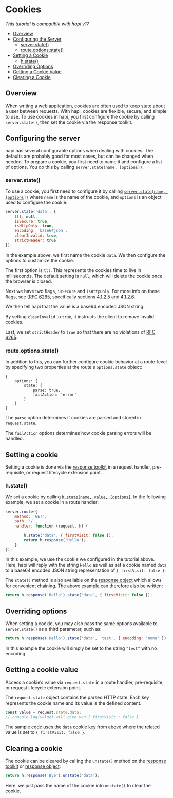 # Cookies

_This tutorial is compatible with hapi v17_

- [Overview](#overview)
- [Configuring the Server](#server)
    - [server.state()](#server.state)
    - [route.options.state()](#options.state)
- [Setting a Cookie](#setting)
    - [h.state()](#h.state)
- [Overriding Options](#override)
- [Getting a Cookie Value](#value)
- [Clearing a Cookie](#clearing)


## <a name="overview" /> Overview

When writing a web application, cookies are often used to keep state about a user between requests. With hapi, cookies are flexible, secure, and simple to use. To use cookies in hapi, you first configure the cookie by calling `server.state()`, then set the cookie via the response toolkit.  

## <a name="server" /> Configuring the server

hapi has several configurable options when dealing with cookies. The defaults are probably good for most cases, but can be changed when needed. To prepare a cookie, you first need to name it and configure a list of options.  You do this by calling `server.state(name, [options])`.

### <a name="server.state" /> server.state()

To use a cookie, you first need to configure it by calling [`server.state(name, [options])`](/api#-serverstatename-options) where `name` is the name of the cookie, and `options` is an object used to configure the cookie:

```javascript
server.state('data', {
    ttl: null,
    isSecure: true,
    isHttpOnly: true,
    encoding: 'base64json',
    clearInvalid: true,
    strictHeader: true
});
```
In the example above, we first name the cookie `data`. We then configure the options to customize the cookie.

The first option is `ttl`. This represents the cookies time to live in milliseconds. The default setting is `null`, which will delete the cookie once the browser is closed.

Next we have two flags, `isSecure` and `isHttpOnly`. For more info on these flags, see ([RFC 6265](http://tools.ietf.org/html/rfc6265), specifically sections [4.1.2.5](http://tools.ietf.org/html/rfc6265#section-4.1.2.5) and [4.1.2.6](http://tools.ietf.org/html/rfc6265#section-4.1.2.6).

We then tell hapi that the value is a base64 encoded JSON string.

By setting `clearInvalid` to `true`, it instructs the client to remove invalid cookies.

Last, we set `strictHeader` to `true` so that there are no violations of [RFC 6265](https://tools.ietf.org/html/rfc6265).

### <a name="options.state" /> route.options.state()

In addition to this, you can further configure cookie behavior at a route-level by specifying two properties at the route's `options.state` object:

```json5
{
    options: {
        state: {
            parse: true,
            failAction: 'error'
        }
    }
}
```
The `parse` option determines if cookies are parsed and stored in `request.state`.

The `failAction` options determines how cookie parsing errors will be handled.

## <a name="setting" /> Setting a cookie

Setting a cookie is done via the [response toolkit](/api#response-toolkit) in a request handler, pre-requisite, or request lifecycle extension point.

### <a name="h.state" /> h.state()

We set a cookie by calling [`h.state(name, value, [options]`](https://hapijs.com/api#h.state()). In the following example, we set a cookie in a route handler:

```javascript
server.route({
    method: 'GET',
    path: '/',
    handler: function (request, h) {

        h.state('data', { firstVisit: false });
        return h.response('Hello');
    }
});
```
In this example, we use the cookie we configured in the tutorial above. Here, hapi will reply with the string `Hello` as well as set a cookie named `data` to a base64 encoded JSON string representation of `{ firstVisit: false }`.

The `state()` method is also available on the [response object](/api#response-object) which allows for convenient chaining. The above example can therefore also be written:

```javascript
return h.response('Hello').state('data', { firstVisit: false });
```

## <a name="override" /> Overriding options

When setting a cookie, you may also pass the same options available to `server.state()` as a third parameter, such as:

```javascript
return h.response('Hello').state('data', 'test', { encoding: 'none' });
```

In this example the cookie will simply be set to the string `"test"` with no encoding.

## <a name="value" /> Getting a cookie value

Access a cookie’s value via `request.state` in a route handler, pre-requisite, or request lifecycle extension point.

The `request.state` object contains the parsed HTTP state. Each key represents the cookie name and its value is the defined content.

```javascript
const value = request.state.data;
// console.log(value) will give you { firstVisit : false }
```
The sample code uses the `data` cookie key from above where the related value is set to `{ firstVisit: false }`.

## <a name="clear" /> Clearing a cookie

The cookie can be cleared by calling the `unstate()` method on the [response toolkit](/api#response-toolkit) or [response object](/api#response-object):

```javascript
return h.response('Bye').unstate('data');
```
Here, we just pass the name of the cookie into `unstate()` to clear the cookie.

